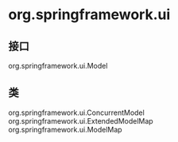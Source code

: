 # org.springframework.ui

## 接口

org.springframework.ui.Model

## 类

org.springframework.ui.ConcurrentModel
org.springframework.ui.ExtendedModelMap
org.springframework.ui.ModelMap




